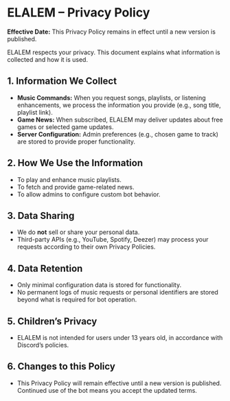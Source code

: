 # ELALEM – Privacy Policy

**Effective Date:** This Privacy Policy remains in effect until a new version is published.

ELALEM respects your privacy. This document explains what information is collected and how it is used.

## 1. Information We Collect
- **Music Commands:** When you request songs, playlists, or listening enhancements, we process the information you provide (e.g., song title, playlist link).
- **Game News:** When subscribed, ELALEM may deliver updates about free games or selected game updates.
- **Server Configuration:** Admin preferences (e.g., chosen game to track) are stored to provide proper functionality.

## 2. How We Use the Information
- To play and enhance music playlists.
- To fetch and provide game-related news.
- To allow admins to configure custom bot behavior.

## 3. Data Sharing
- We do **not** sell or share your personal data.
- Third-party APIs (e.g., YouTube, Spotify, Deezer) may process your requests according to their own Privacy Policies.

## 4. Data Retention
- Only minimal configuration data is stored for functionality.
- No permanent logs of music requests or personal identifiers are stored beyond what is required for bot operation.

## 5. Children’s Privacy
- ELALEM is not intended for users under 13 years old, in accordance with Discord’s policies.

## 6. Changes to this Policy
- This Privacy Policy will remain effective until a new version is published. Continued use of the bot means you accept the updated terms.
